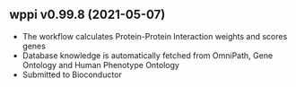 ## wppi v0.99.8 (2021-05-07)

+ The workflow calculates Protein-Protein Interaction weights and scores genes
+ Database knowledge is automatically fetched from
  OmniPath, Gene Ontology and Human Phenotype Ontology
+ Submitted to Bioconductor

